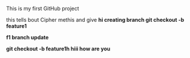 This is my first GitHub project
<p>
this tells bout Cipher methis and give
<b>hi creating branch
git checkout -b feature1
<p>f1 branch update

git checkout -b feature1h
hiii
how are you

